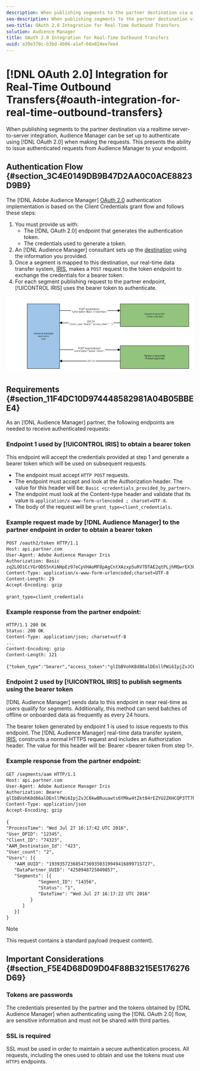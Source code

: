 ```yaml
---
description: When publishing segments to the partner destination via a realtime server-to-server integration, Audience Manager can be set up to authenticate using OAuth 2.0 when making the requests. This presents the ability to issue authenticated requests from Audience Manager to your endpoint.
seo-description: When publishing segments to the partner destination via a realtime server-to-server integration, Audience Manager can be set up to authenticate using OAuth 2.0 when making the requests. This presents the ability to issue authenticated requests from Audience Manager to your endpoint.
seo-title: OAuth 2.0 Integration for Real-Time Outbound Transfers
solution: Audience Manager
title: OAuth 2.0 Integration for Real-Time Outbound Transfers
uuid: a39e370c-b3bd-4b06-a1af-60a024ee7ee4
---
```


# [!DNL OAuth 2.0] Integration for Real-Time Outbound Transfers{#oauth-integration-for-real-time-outbound-transfers}

When publishing segments to the partner destination via a realtime server-to-server integration, Audience Manager can be set up to authenticate using [!DNL OAuth 2.0] when making the requests. This presents the ability to issue authenticated requests from Audience Manager to your endpoint.

## Authentication Flow {#section_3C4E0149DB9B47D2AA0C0ACE8823D9B9}

The [!DNL Adobe Audience Manager] [OAuth 2.0](https://tools.ietf.org/html/rfc6749#section-4.4) authentication implementation is based on the Client Credentials grant flow and follows these steps:

1. You must provide us with:
    * The [!DNL OAuth 2.0] endpoint that generates the authentication token.
    * The credentials used to generate a token.
1. An [!DNL Audience Manager] consultant sets up the [destination](../../../features/destinations/destinations.md#concept_5BDA346C376C4B719EA394108AB2735A) using the information you provided.
1. Once a segment is mapped to this destination, our real-time data transfer system, [IRIS](../../../reference/system-components/components-data-action.md#section_1966DC17FD14419E943CEF04F13A005B), makes a `POST` request to the token endpoint to exchange the credentials for a bearer token.
1. For each segment publishing request to the partner endpoint, [!UICONTROL IRIS] uses the bearer token to authenticate.

![](assets/oauth2-iris.png)

## Requirements {#section_11F4DC10D974448582981A04B05BBEE4}

As an [!DNL Audience Manager] partner, the following endpoints are needed to receive authenticated requests:

### Endpoint 1 used by [!UICONTROL IRIS] to obtain a bearer token

This endpoint will accept the credentials provided at step 1 and generate a bearer token which will be used on subsequent requests.

* The endpoint must accept `HTTP POST` requests.
* The endpoint must accept and look at the Authorization header. The value for this header will be: `Basic <credentials_provided_by_partner>`.
* The endpoint must look at the Content-type header and validate that its value is `application/x-www-form-urlencoded ; charset=UTF-8`.
* The body of the request will be `grant_type=client_credentials`.

### Example request made by [!DNL Audience Manager] to the partner endpoint in order to obtain a bearer token

```
POST /oauth2/token HTTP/1.1 
Host: api.partner.com 
User-Agent: Adobe Audience Manager Iris 
Authorization: Basic zq2LOO1CcYGrODS5nXiNHpEz97eCpVHAoMF8pAgCntXAzxp5uRV7DTAE2qtPLjhMQwrEX3O6MHV4S 
Content-Type: application/x-www-form-urlencoded;charset=UTF-8 
Content-Length: 29 
Accept-Encoding: gzip 
  
grant_type=client_credentials
```

### Example response from the partner endpoint:

```
HTTP/1.1 200 OK 
Status: 200 OK 
Content-Type: application/json; charset=utf-8 
... 
Content-Encoding: gzip 
Content-Length: 121 
  
{"token_type":"bearer","access_token":"glIbBVohK8d86alDEnllPWi6IpjZvJC6kwBRuuawts6YMkw4tZkt84rEZYU2ZKHCQP3TT7PnzCQPI0yY"}
```

### Endpoint 2 used by [!UICONTROL IRIS] to publish segments using the bearer token

[!DNL Audience Manager] sends data to this endpoint in near real-time as users qualify for segments. Additionally, this method can send batches of offline or onboarded data as frequently as every 24 hours.

The bearer token generated by endpoint 1 is used to issue requests to this endpoint. The [!DNL Audience Manager] real-time data transfer system, [IRIS](../../../reference/system-components/components-data-action.md#section_1966DC17FD14419E943CEF04F13A005B), constructs a normal HTTPS request and includes an Authorization header. The value for this header will be: Bearer <bearer token from step 1>.

### Example response from the partner endpoint:

```
GET /segments/aam HTTP/1.1 
Host: api.partner.com 
User-Agent: Adobe Audience Manager Iris 
Authorization: Bearer glIbBVohK8d86alDEnllPWi6IpjZvJC6kwBRuuawts6YMkw4tZkt84rEZYU2ZKHCQP3TT7PnzCQPI0yY 
Content-Type: application/json 
Accept-Encoding: gzip 
   
{ 
"ProcessTime": "Wed Jul 27 16:17:42 UTC 2016", 
"User_DPID": "12345", 
"Client_ID": "74323", 
"AAM_Destination_Id": "423", 
"User_count": "2", 
"Users": [{     
   "AAM_UUID": "19393572368547369350319949416899715727", 
   "DataPartner_UUID": "4250948725049857", 
   "Segments": [{ 
            "Segment_ID": "14356", 
            "Status": "1", 
            "DateTime": "Wed Jul 27 16:17:22 UTC 2016" 
         } 
      ] 
   }] 
}
```

>[!NOTE]
>
>This request contains a standard payload (request content).

## Important Considerations {#section_F5E4D68D09D04F88B3215E5176276D69}

### Tokens are passwords

The credentials presented by the partner and the tokens obtained by [!DNL Audience Manager] when authenticating using the [!DNL OAuth 2.0] flow, are sensitive information and must not be shared with third parties.

### SSL is required

SSL must be used in order to maintain a secure authentication process. All requests, including the ones used to obtain and use the tokens must use `HTTPS` endpoints.